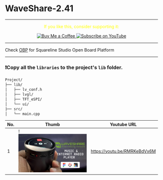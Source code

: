 # WaveShare-2.41

---
<p align="center">
  <span style="color: yellow;">If you like this, consider supporting it:</span>
</p>

<p align="center">
  <a href="https://www.buymeacoffee.com/nishad2m8" target="_blank">
    <img src="https://cdn.buymeacoffee.com/buttons/v2/default-yellow.png" alt="Buy Me a Coffee" style="height: 35px;">
  </a>
  <a href="https://www.youtube.com/channel/UCV_35rUyf4N5mHZXaxaFKiQ" target="_blank">
    <img src="https://img.shields.io/badge/Subscribe%20on%20YouTube-FF0000?style=flat&logo=youtube" alt="Subscribe on YouTube" style="height: 35px;">
  </a>
</p>

---

Check [OBP](https://github.com/nishad2m8/Squareline-OBP) for Squareline Studio Open Board Platform

---

### ❗Copy all the `libraries` to the project's `lib` folder.

```
Project/
├── lib/
│   ├── lv_conf.h
│   ├── lvgl/
│   ├── TFT_eSPI/
│   └── ui/
├── src/
│   └── main.cpp
```


| No.  | Thumb | Youtube URL |
| ------|-----|----------|
| 1 | !![alt text](<00-Assets/01-ESP32-S3 Music & Internet Radio Player with Waveshare 1.85" Display using LVGL.jpg>) | https://youtu.be/RMRKeBdVx6M|

<!-- | No | Thumb  | URL |  -->